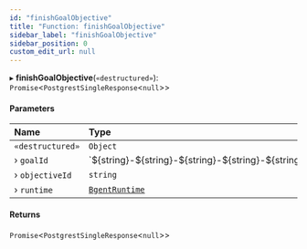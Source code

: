 ```yaml
---
id: "finishGoalObjective"
title: "Function: finishGoalObjective"
sidebar_label: "finishGoalObjective"
sidebar_position: 0
custom_edit_url: null
---
```


▸ **finishGoalObjective**(`«destructured»`): `Promise`\<`PostgrestSingleResponse`\<``null``\>\>

#### Parameters

| Name | Type |
| :------ | :------ |
| `«destructured»` | `Object` |
| › `goalId` | \`$\{string}-$\{string}-$\{string}-$\{string}-$\{string}\` |
| › `objectiveId` | `string` |
| › `runtime` | [`BgentRuntime`](../classes/BgentRuntime.md) |

#### Returns

`Promise`\<`PostgrestSingleResponse`\<``null``\>\>
